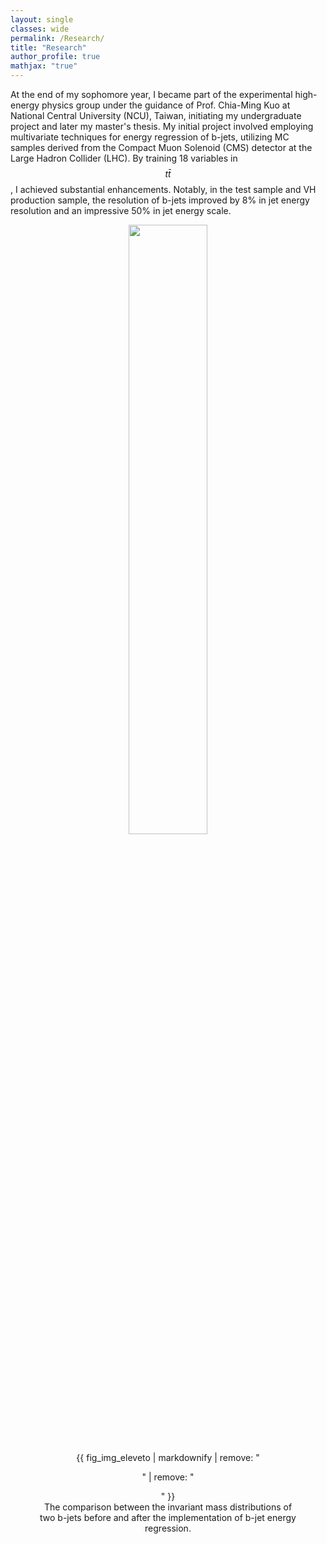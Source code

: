 ```yaml
---
layout: single
classes: wide
permalink: /Research/
title: "Research"
author_profile: true
mathjax: "true"
---
```


At the end of my sophomore year, I became part of the experimental high-energy physics group under the guidance of Prof. Chia-Ming Kuo at National Central University (NCU), Taiwan, initiating my undergraduate project and later my master's thesis. My initial project involved employing multivariate techniques for energy regression of b-jets, utilizing MC samples derived from the Compact Muon Solenoid (CMS) detector at the Large Hadron Collider (LHC). By training 18 variables in $$t \bar{t} $$, I achieved substantial enhancements. Notably, in the test sample and VH production sample, the resolution of b-jets improved by 8% in jet energy resolution and an impressive 50% in jet energy scale.

<center><img src="{{ site.url }}{{ site.baseurl }}/pdfs/JER_mass_plot.pdf" alt="" style="width:50%">
<figure>
  {{ fig_img_eleveto | markdownify | remove: "<p>" | remove: "</p>" }}
  <figcaption>The comparison between the invariant mass distributions of two b-jets before and after the implementation of b-jet energy regression.</figcaption>
</figure></center>
